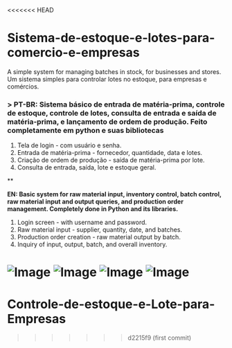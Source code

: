 <<<<<<< HEAD
# Sistema-de-estoque-e-lotes-para-comercio-e-empresas
 A simple system for managing batches in stock, for businesses and stores. Um sistema simples para controlar lotes no estoque, para empresas e comércios.

 ### > **PT-BR: Sistema básico de entrada de matéria-prima, controle de estoque, controle de lotes, consulta de entrada e saída de matéria-prima, e lançamento de ordem de produção. Feito completamente em python e suas bibliotecas**

 1. Tela de login - com usuário e senha.
 2. Entrada de matéria-prima - fornecedor, quantidade, data e lotes.
 3. Criação de ordem de produção - saída de matéria-prima por lote.
 4. Consulta de entrada, saída, lote e estoque geral.


 **

 **EN: Basic system for raw material input, inventory control, batch control, raw material input and output queries, and production order management.  Completely done in Python and its libraries.**

 1. Login screen - with username and password.
 2. Raw material input - supplier, quantity, date, and batches.
 3. Production order creation - raw material output by batch.
 4. Inquiry of input, output, batch, and overall inventory.


 ![Image](https://user-images.githubusercontent.com/114930328/241818086-5f1dd119-2c6e-4054-808d-6690ae1f534b.png)
 ![Image](https://user-images.githubusercontent.com/114930328/241818074-b6899891-a213-49ad-9d3c-050b57ab1f67.png)
 ![Image](https://user-images.githubusercontent.com/114930328/241818180-ecb1689a-6f54-4143-b5cf-4415d657f102.png)
 ![Image](https://user-images.githubusercontent.com/114930328/241818345-253552e9-6135-405a-bb89-fc64cef153d9.png)
=======
# Controle-de-estoque-e-Lote-para-Empresas
>>>>>>> d2215f9 (first commit)
